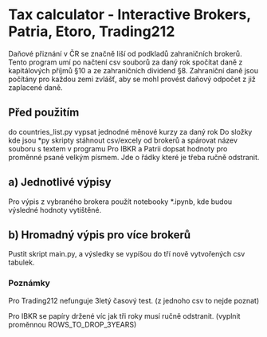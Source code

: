 # Tax calculator - Interactive Brokers, Patria, Etoro, Trading212
Daňové přiznání v ČR se značně liší od podkladů zahraničních brokerů. Tento program umí po načtení csv souborů za daný rok spočítat daně z kapitálových příjmů §10 a ze zahraničních dividend §8. Zahraniční daně jsou počítány pro každou zemi zvlášť, aby se mohl provést daňový odpočet z již zaplacené daně.


## Před použitím
do countries_list.py vypsat jednodné měnové kurzy za daný rok
Do složky kde jsou *py skripty stáhnout csv/excely od brokerů a spárovat název souboru s textem v programu
Pro IBKR a Patrii dopsat hodnoty pro proměnné psané velkým písmem. Jde o řádky které je třeba ručně odstranit.

## a) Jednotlivé výpisy
Pro výpis z vybraného brokera použít notebooky *.ipynb, kde budou výsledné hodnoty vytištěné.

## b) Hromadný výpis pro více brokerů
Pustit skript main.py, a výsledky se vypíšou do tří nově vytvořených csv tabulek.

### Poznámky
Pro Trading212 nefunguje 3letý časový test. (z jednoho csv to nejde poznat)

Pro IBKR se papíry držené víc jak tři roky musí ručně odstranit. (vyplnit proměnnou ROWS_TO_DROP_3YEARS)
